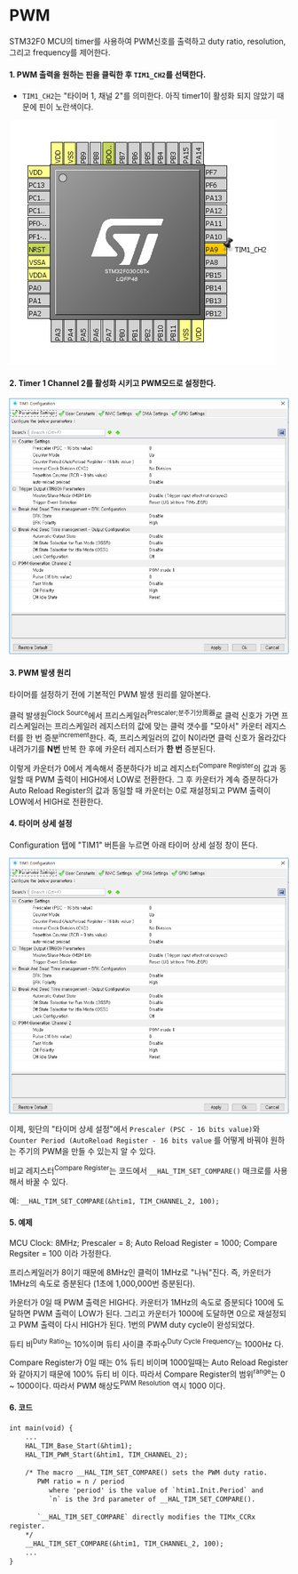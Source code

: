 # PWM
STM32F0 MCU의 timer를 사용하여 PWM신호를 출력하고 duty ratio, resolution, 그리고 frequency를 제어한다.

#### 1. PWM 출력을 원하는 핀을 클릭한 후 `TIM1_CH2`를 선택한다.
* `TIM1_CH2`는 "타이머 1, 채널 2"를 의미한다. 아직 timer1이 활성화 되지 않았기 때문에 핀이 노란색이다.

![](images/pwm-010.PNG)

#### 2. Timer 1 Channel 2를 활성화 시키고 PWM모드로 설정한다.

![](images/pwm-020.PNG)

#### 3. PWM 발생 원리
타이머를 설정하기 전에 기본적인 PWM 발생 원리를 알아본다.

클럭 발생원<sup>Clock Source</sup>에서 프리스케일러<sup>Prescaler;분주기分周器</sup>로 클럭 신호가 가면
프리스케일러는 프리스케일러 레지스터의 값에 맞는 클럭 갯수를 "모아서" 카운터 레지스터를 한 번 증분<sup>increment</sup>한다.
즉, 프리스케일러의 값이 N이라면 클럭 신호가 올라갔다 내려가기를 **N번** 반복 한 후에 카운터 레지스터가 **한 번**
증분된다.

이렇게 카운터가 0에서 계속해서 증분하다가 비교 레지스터<sup>Compare Register</sup>의 값과 동일할 때 PWM 출력이 HIGH에서
LOW로 전환한다. 그 후 카운터가 계속 증분하다가 Auto Reload Register의 값과 동일할 때 카운터는 0로 재설정되고 PWM 출력이
LOW에서 HIGH로 전환한다.

#### 4. 타이머 상세 설정
Configuration 탭에 "TIM1" 버튼을 누르면 아래 타이머 상세 설정 창이 뜬다.

![](images/pwm-030.PNG)

이제, 윗단의 "타이머 상세 설정"에서 `Prescaler (PSC - 16 bits value)`와 `Counter Period (AutoReload Register - 16 bits value`
를 어떻게 바꿔야 원하는 주기의 PWM을 만들 수 있는지 알 수 있다.

비교 레지스터<sup>Compare Register</sup>는 코드에서 `__HAL_TIM_SET_COMPARE()` 매크로를 사용해서 바꿀 수 있다.

예: `__HAL_TIM_SET_COMPARE(&htim1, TIM_CHANNEL_2, 100);`

#### 5. 예제
MCU Clock: 8MHz; Prescaler = 8; Auto Reload Register = 1000; Compare Regsiter = 100 이라 가정한다.

프리스케일러가 8이기 때문에 8MHz인 클럭이 1MHz로 "나눠"진다. 즉, 카운터가 1MHz의 속도로 증분된다 (1초에 1,000,000번 증분된다).

카운터가 0일 때 PWM 출력은 HIGH다. 카운터가 1MHz의 속도로 증분되다 100에 도달하면 PWM 출력이 LOW가 된다. 그리고 카운터가
1000에 도달하면 0으로 재설정되고 PWM 출력이 다시 HIGH가 된다. 1번의 PWM duty cycle이 완성되었다.

듀티 비<sup>Duty Ratio</sup>는 10%이며 듀티 사이클 주파수<sup>Duty Cycle Frequency</sup>는 1000Hz 다.

Compare Register가 0일 때는 0% 듀티 비이며 1000일때는 Auto Reload Register와 같아지기 때문에 100% 듀티 비 이다.
따라서 Compare Register의 범위<sup>range</sup>는 0 ~ 1000이다. 따라서 PWM 해상도<sup>PWM Resolution</sup> 역시 1000 이다. 

#### 6. 코드
````
int main(void) {
    ...
    HAL_TIM_Base_Start(&htim1);
    HAL_TIM_PWM_Start(&htim1, TIM_CHANNEL_2); 

    /* The macro __HAL_TIM_SET_COMPARE() sets the PWM duty ratio.
       PWM ratio = n / period
          where 'period' is the value of `htim1.Init.Period` and
          `n` is the 3rd parameter of __HAL_TIM_SET_COMPARE().
   
       `__HAL_TIM_SET_COMPARE` directly modifies the TIMx_CCRx register.
    */
    __HAL_TIM_SET_COMPARE(&htim1, TIM_CHANNEL_2, 100);
    ...
}
````
